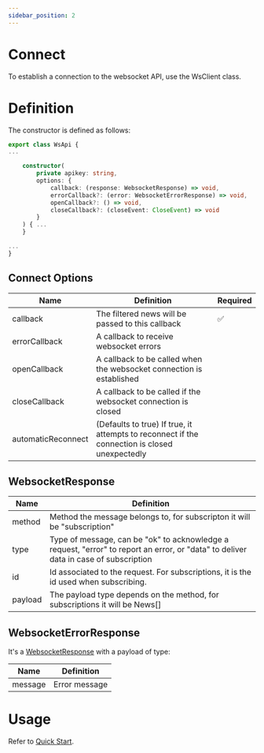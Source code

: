 ```yaml
---
sidebar_position: 2
---
```


# Connect

To establish a connection to the websocket API, use the WsClient class.

# Definition

The constructor is defined as follows:

```typescript
export class WsApi {
...

    constructor(
        private apikey: string,
        options: {
            callback: (response: WebsocketResponse) => void,
            errorCallback?: (error: WebsocketErrorResponse) => void,
            openCallback?: () => void,
            closeCallback?: (closeEvent: CloseEvent) => void
        }
    ) { ...
    }

...
}
```

## Connect Options

| Name               | Definition                                                                                    | Required |
|--------------------|-----------------------------------------------------------------------------------------------|----------|
| callback           | The filtered news will be passed to this callback                                             | ✅        |
| errorCallback      | A callback to receive websocket errors                                                        |          |
| openCallback       | A callback to be called when the websocket connection is established                          |          |
| closeCallback      | A callback to be called if the websocket connection is closed                                 |          |
| automaticReconnect | (Defaults to true) If true, it attempts to reconnect if the connection is closed unexpectedly |          |

## WebsocketResponse

| Name    | Definition                                                                                                                           |
|---------|--------------------------------------------------------------------------------------------------------------------------------------|
| method  | Method the message belongs to, for subscripton it will be "subscription"                                                             |
| type    | Type of message, can be "ok" to acknowledge a request, "error" to report an error, or "data" to deliver data in case of subscription |
| id      | Id associated to the request. For subscriptions, it is the id used when subscribing.                                                 |
| payload | The payload type depends on the method, for subscriptions it will be News[]                                                          |

## WebsocketErrorResponse

It's a [WebsocketResponse](#WebsocketResponse) with a payload of type:

| Name    | Definition    |
|---------|---------------|
| message | Error message |

# Usage

Refer to [Quick Start](./quick-start.md).